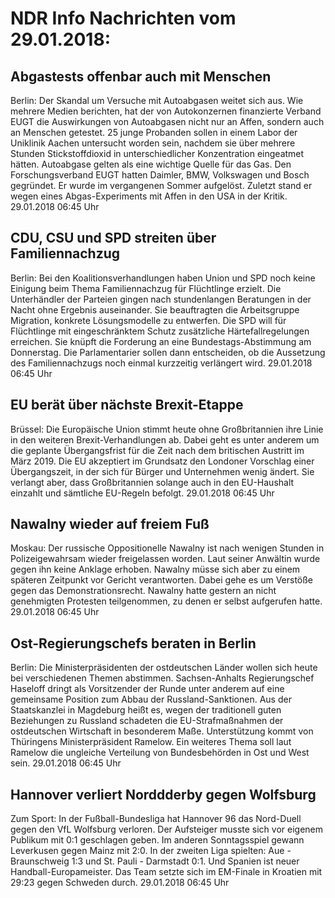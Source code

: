 # NDR Info Nachrichten vom 29.01.2018:


## Abgastests offenbar auch mit Menschen
Berlin: Der Skandal um Versuche mit Autoabgasen weitet sich aus. Wie mehrere Medien berichten, hat der von Autokonzernen finanzierte Verband EUGT die Auswirkungen von Autoabgasen nicht nur an Affen, sondern auch an Menschen getestet. 25 junge Probanden sollen in einem Labor der Uniklinik Aachen untersucht worden sein, nachdem sie über mehrere Stunden Stickstoffdioxid in unterschiedlicher Konzentration eingeatmet hätten. Autoabgase gelten als eine wichtige Quelle für das Gas. Den Forschungsverband EUGT hatten Daimler, BMW, Volkswagen und Bosch gegründet. Er wurde im vergangenen Sommer aufgelöst. Zuletzt stand er wegen eines Abgas-Experiments mit Affen in den USA in der Kritik. 29.01.2018 06:45 Uhr 

## CDU, CSU und SPD streiten über Familiennachzug
Berlin: Bei den Koalitionsverhandlungen haben Union und SPD noch keine Einigung beim Thema Familiennachzug für Flüchtlinge erzielt. Die Unterhändler der Parteien gingen nach stundenlangen Beratungen in der Nacht ohne Ergebnis auseinander. Sie beauftragten die Arbeitsgruppe Migration, konkrete Lösungsmodelle zu entwerfen. Die SPD will für Flüchtlinge mit eingeschränktem Schutz zusätzliche Härtefallregelungen erreichen. Sie knüpft die Forderung an eine Bundestags-Abstimmung am Donnerstag. Die Parlamentarier sollen dann entscheiden, ob die Aussetzung des Familiennachzugs noch einmal kurzzeitig verlängert wird. 29.01.2018 06:45 Uhr 

## EU berät über nächste Brexit-Etappe
Brüssel: Die Europäische Union stimmt heute ohne Großbritannien ihre Linie in den weiteren Brexit-Verhandlungen ab. Dabei geht es unter anderem um die geplante Übergangsfrist für die Zeit nach dem britischen Austritt im März 2019. Die EU akzeptiert im Grundsatz den Londoner Vorschlag einer Übergangszeit, in der sich für Bürger und Unternehmen wenig ändert. Sie verlangt aber, dass Großbritannien solange auch in den EU-Haushalt einzahlt und sämtliche EU-Regeln befolgt. 29.01.2018 06:45 Uhr 

## Nawalny wieder auf freiem Fuß
Moskau: Der russische Oppositionelle Nawalny ist nach wenigen Stunden in Polizeigewahrsam wieder freigelassen worden. Laut seiner Anwältin wurde gegen ihn keine Anklage erhoben. Nawalny müsse sich aber zu einem späteren Zeitpunkt vor Gericht verantworten. Dabei gehe es um Verstöße gegen das Demonstrationsrecht. Nawalny hatte gestern an nicht genehmigten Protesten teilgenommen, zu denen er selbst aufgerufen hatte. 29.01.2018 06:45 Uhr 

## Ost-Regierungschefs beraten in Berlin
Berlin: Die Ministerpräsidenten der ostdeutschen Länder wollen sich heute bei verschiedenen Themen abstimmen. Sachsen-Anhalts Regierungschef Haseloff dringt als Vorsitzender der Runde unter anderem auf eine gemeinsame Position zum Abbau der Russland-Sanktionen. Aus der Staatskanzlei in Magdeburg heißt es, wegen der traditionell guten Beziehungen zu Russland schadeten die EU-Strafmaßnahmen der ostdeutschen Wirtschaft in besonderem Maße. Unterstützung kommt von Thüringens Ministerpräsident Ramelow. Ein weiteres Thema soll laut Ramelow die ungleiche Verteilung von Bundesbehörden in Ost und West sein. 29.01.2018 06:45 Uhr 

## Hannover verliert Norddderby gegen Wolfsburg
Zum Sport: In der Fußball-Bundesliga hat Hannover 96 das Nord-Duell gegen den VfL Wolfsburg verloren. Der Aufsteiger musste sich vor eigenem Publikum mit 0:1 geschlagen geben. Im anderen Sonntagsspiel gewann Leverkusen gegen Mainz mit 2:0. In der zweiten Liga spielten:
Aue - Braunschweig  1:3
und
St. Pauli - Darmstadt  0:1. Und Spanien ist neuer Handball-Europameister. Das Team setzte sich im EM-Finale in Kroatien mit 29:23 gegen Schweden durch. 29.01.2018 06:45 Uhr 
